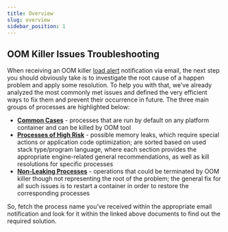 ```yaml
---
title: Overview
slug: overview
sidebar_position: 1
---
```


## OOM Killer Issues Troubleshooting

When receiving an OOM killer [load alert](/docs/application-setting/built-in-monitoring/load-alerts) notification via email, the next step you should obviously take is to investigate the root cause of a happen problem and apply some resolution. To help you with that, we’ve already analyzed the most commonly met issues and defined the very efficient ways to fix them and prevent their occurrence in future. The three main groups of processes are highlighted below:

- **[Common Cases](http://localhost:3000/docs/application-setting/oom-killer-troubleshooting/common-cases)** - processes that are run by default on any platform container and can be killed by OOM tool
- **[Processes of High Risk](http://localhost:3000/docs/application-setting/oom-killer-troubleshooting/memory-leak-processes)** - possible memory leaks, which require special actions or application code optimization; are sorted based on used stack type/program language, where each section provides the appropriate engine-related general recommendations, as well as kill resolutions for specific processes
- **[Non-Leaking Processes](http://localhost:3000/docs/application-setting/oom-killer-troubleshooting/non-leaking-processes)** - operations that could be terminated by OOM killer though not representing the root of the problem; the general fix for all such issues is to restart a container in order to restore the corresponding processes

So, fetch the process name you’ve received within the appropriate email notification and look for it within the linked above documents to find out the required solution.
